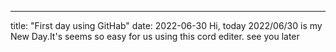 ---
title: "First day using GitHab"
date: 2022-06-30
Hi, today 2022/06/30 is my New Day.It's seems so easy for us using this cord editer.
see you later
 
